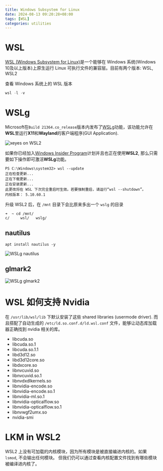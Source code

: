 ```yaml
---
title: Windows Subsystem for Linux
date: 2024-08-13 09:20:28+08:00
tags: [WSL]
categories: utilities
---
```


# WSL

[WSL (Windows Subsystem for Linux)](https://zh.wikipedia.org/zh-cn/%E9%80%82%E7%94%A8%E4%BA%8ELinux%E7%9A%84Windows%E5%AD%90%E7%B3%BB%E7%BB%9F)是一个能够在 Windows 系统(Windows 10及以上版本)上原生运行 Linux 可执行文件的兼容层。目前有两个版本: WSL, WSL2

<!--more-->

查看 Windows 系统上的 WSL 版本

```powershell
wsl -l -v
```


# WSLg

Microsoft在`Build 21364.co_release`版本内发布了[WSLg](https://github.com/microsoft/wslg)功能，该功能允许在**WSL**里运行**X11**和**Wayland**的客户端程序(GUI Application).

![xeyes on WSL2](xeyes.gif)

如果你已经加入[Windows Insider Program](https://insider.windows.com/zh-cn/)计划并且也正在使用**WSL2**, 那么只需要如下操作即可激活**WSLg**功能。

```
PS C:\Windows\system32> wsl --update
正在检查更新...
正在下载更新...
正在安装更新...
此更改将在 WSL 下次完全重启时生效。若要强制重启，请运行“wsl --shutdown”。
内核版本： 5.10.60.1
```

升级 WSL2 后，在 `/mnt` 目录下会比原来多出一个 `wslg` 的目录

```
➜  ~ cd /mnt/
c/     wsl/   wslg/
```

## nautilus

```
apt install nautilus -y
```

![WSLg nautilus](wslg-nautilus.png)

## glmark2

![WSLg glmark2](wslg-glmark2.png)

# WSL 如何支持 Nvidia

在 `/usr/lib/wsl/lib` 下默认安装了这些 shared libraries (usermode driver). 而且搭配了自动生成的 `/etc/ld.so.conf.d/ld.wsl.conf` 文件，能够让动态库加载器正确找到 nvidia 相关的库。

- libcuda.so
- libcuda.so.1
- libcuda.so.1.1
- libd3d12.so
- libd3d12core.so
- libdxcore.so
- libnvcuvid.so
- libnvcuvid.so.1
- libnvdxdlkernels.so
- libnvidia-encode.so
- libnvidia-encode.so.1
- libnvidia-ml.so.1
- libnvidia-opticalflow.so
- libnvidia-opticalflow.so.1
- libnvwgf2umx.so
- nvidia-smi

# LKM in WSL2

WSL2 上没有可加载的内核模块，因为所有模块是被直接编进内核的。如果 `lsmod`, 不会输出任何模块。 但我们仍可以通过查看内核配置文件找到有哪些模块被编译进内核了。
